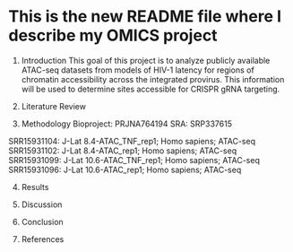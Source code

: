 # This is the new README file where I describe my OMICS project

1. Introduction
This goal of this project is to analyze publicly available ATAC-seq datasets from models of HIV-1 latency for regions of chromatin accessibility across the integrated provirus. This information will be used to determine sites accessible for CRISPR gRNA targeting.

2. Literature Review

3. Methodology
Bioproject: PRJNA764194
SRA: SRP337615

SRR15931104:	J-Lat 8.4-ATAC_TNF_rep1; Homo sapiens; ATAC-seq
SRR15931102:	J-Lat 8.4-ATAC_rep1; Homo sapiens; ATAC-seq
SRR15931099:	J-Lat 10.6-ATAC_TNF_rep1; Homo sapiens; ATAC-seq
SRR15931096:	J-Lat 10.6-ATAC_rep1; Homo sapiens; ATAC-seq
	

4. Results

5. Discussion

6. Conclusion

7. References 




